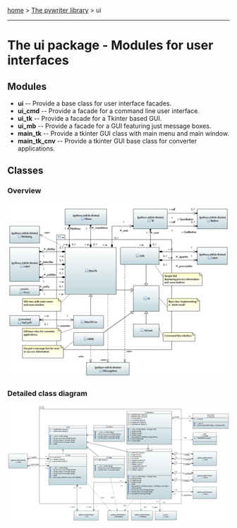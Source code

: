 [home](../index) > [The pywriter library](index) > ui

---

# The ui package - Modules for user interfaces
 
## Modules
 
- **ui** -- Provide a base class for user interface facades.
- **ui_cmd** -- Provide a facade for a command line user interface.
- **ui_tk** -- Provide a facade for a Tkinter based GUI.
- **ui_mb** -- Provide a facade for a GUI featuring just message boxes.
- **main_tk** -- Provide a tkinter GUI class with main menu and main window.
- **main_tk_cnv** -- Provide a tkinter GUI base class for converter applications.


## Classes

### Overview

![ui package class diagram](img/ui_package_class_diagram.png)

### Detailed class diagram

![ui package detailed class diagram](img/ui_package_detailed_class_diagram.png)
